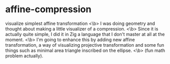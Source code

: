 # affine-compression
visualize simplest affine transformation <\b>
I was doing geometry and thought about making a little visualizer of a compression. <\b>
Since it is actually quite simple, I did it in Zig a language that I don't master at all at the moment. <\b>
I'm going to enhance this by adding new affine transformation, a way of visualizing projective transformation and some fun things such as minimal area triangle inscribed on the ellipse. <\b>
(fun math problem actually).
